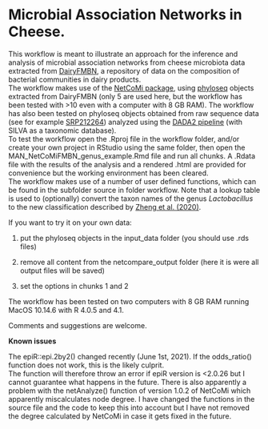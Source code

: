 # Microbial Association Networks in Cheese.  

This workflow is meant to illustrate an approach for the inference and analysis of microbial association networks from cheese microbiota data extracted from [DairyFMBN](https://data.mendeley.com/datasets/3cwf729p34/4), a repository of data on the composition of bacterial communities in dairy products.  
The workflow makes use of the [NetCoMi package](https://github.com/stefpeschel/NetCoMi), using [phyloseq](https://joey711.github.io/phyloseq/) objects extracted from DairyFMBN (only 5 are used here, but the workflow has been tested with >10 even with a computer with 8 GB RAM). The workflow has also been tested on phyloseq objects obtained from raw sequence data (see for example [SRP212264](https://www.ncbi.nlm.nih.gov/sra/?term=SRP212264)) analyzed using the [DADA2 pipeline](https://benjjneb.github.io/dada2/tutorial_1_8.html) (with SILVA as a taxonomic database).  
To test the workflow open the .Rproj file in the workflow folder, and/or create your own project in RStudio using the same folder, then open the MAN_NetCoMiFMBN_genus_example.Rmd file and run all chunks. A .Rdata file with the results of the analysis and a rendered .html are provided for convenience but the working environment has been cleared.  
The workflow makes use of a number of user defined functions, which can be found in the subfolder source in folder workflow. Note that a lookup table is used to (optionally) convert the taxon names of the genus _Lactobacillus_ to the new classification described by [Zheng et al. (2020)](https://www.microbiologyresearch.org/content/journal/ijsem/10.1099/ijsem.0.004107).  

If you want to try it on your own data:  

1. put the phyloseq objects in the input_data folder (you should use .rds files)

2. remove all content from the netcompare_output folder (here it is were all output files will be saved)

3. set the options in chunks 1 and 2

The workflow has been tested on two computers with 8 GB RAM running MacOS 10.14.6 with R 4.0.5 and 4.1.  

Comments and suggestions are welcome.  

**Known issues**  

The epiR::epi.2by2() changed recently (June 1st, 2021). If the odds_ratio() function does not work, this is the likely culprit.  
The function will therefore throw an error if epiR version is <2.0.26 but I cannot guarantee what happens in the future.
There is also apparently a problem with the netAnalyze() function of version 1.0.2 of NetCoMi which apparently miscalculates node degree. I have changed the functions in the source file and the code to keep this into account but I have not removed the degree calculated by NetCoMi in case it gets fixed in the future.
